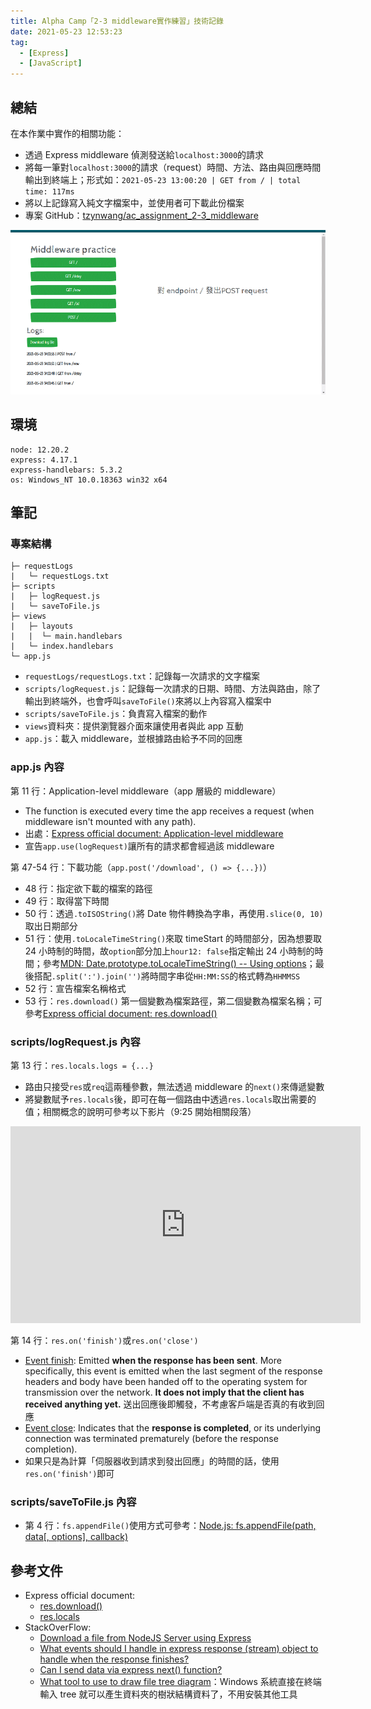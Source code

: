 ```yaml
---
title: Alpha Camp「2-3 middleware實作練習」技術記錄
date: 2021-05-23 12:53:23
tag:
  - [Express]
  - [JavaScript]
---
```


## 總結

在本作業中實作的相關功能：

- 透過 Express middleware 偵測發送給`localhost:3000`的請求
- 將每一筆對`localhost:3000`的請求（request）時間、方法、路由與回應時間輸出到終端上；形式如：`2021-05-23 13:00:20 | GET from / | total time: 117ms`
- 將以上記錄寫入純文字檔案中，並使用者可下載此份檔案
- 專案 GitHub：[tzynwang/ac_assignment_2-3_middleware](https://github.com/tzynwang/ac_assignment_2-3_middleware#readme)

![demo](/2021/express-middleware/assignment-screenshot.png)

## 環境

```
node: 12.20.2
express: 4.17.1
express-handlebars: 5.3.2
os: Windows_NT 10.0.18363 win32 x64
```

## 筆記

### 專案結構

```
├─ requestLogs
|   └─ requestLogs.txt
├─ scripts
|   ├─ logRequest.js
|   └─ saveToFile.js
├─ views
|   ├─ layouts
|   |  └─ main.handlebars
|   └─ index.handlebars
└─ app.js
```

- `requestLogs/requestLogs.txt`：記錄每一次請求的文字檔案
- `scripts/logRequest.js`：記錄每一次請求的日期、時間、方法與路由，除了輸出到終端外，也會呼叫`saveToFile()`來將以上內容寫入檔案中
- `scripts/saveToFile.js`：負責寫入檔案的動作
- `views`資料夾：提供瀏覽器介面來讓使用者與此 app 互動
- `app.js`：載入 middleware，並根據路由給予不同的回應

### app.js 內容

<script src="https://gist.github.com/tzynwang/427b059b4444ac99377d9fda7afe0ed3.js"></script>

第 11 行：Application-level middleware（app 層級的 middleware）

- The function is executed every time the app receives a request (when middleware isn't mounted with any path).
- 出處：[Express official document: Application-level middleware](http://expressjs.com/en/guide/using-middleware.html#middleware.application)
- 宣告`app.use(logRequest)`讓所有的請求都會經過該 middleware

第 47-54 行：下載功能（`app.post('/download', () => {...})`）

- 48 行：指定欲下載的檔案的路徑
- 49 行：取得當下時間
- 50 行：透過`.toISOString()`將 Date 物件轉換為字串，再使用`.slice(0, 10)`取出日期部分
- 51 行：使用`.toLocaleTimeString()`來取 timeStart 的時間部分，因為想要取 24 小時制的時間，故`option`部分加上`hour12: false`指定輸出 24 小時制的時間；參考[MDN: Date.prototype.toLocaleTimeString() -- Using options](https://developer.mozilla.org/en-US/docs/Web/JavaScript/Reference/Global_Objects/Date/toLocaleTimeString#using_options)；最後搭配`.split(':').join('')`將時間字串從`HH:MM:SS`的格式轉為`HHMMSS`
- 52 行：宣告檔案名稱格式
- 53 行：`res.download()` 第一個變數為檔案路徑，第二個變數為檔案名稱；可參考[Express official document: res.download()](http://expressjs.com/en/api.html#res.download)

### scripts/logRequest.js 內容

<script src="https://gist.github.com/tzynwang/84d5282f68abfd5e60aa36d94fbe84b7.js"></script>

第 13 行：`res.locals.logs = {...}`

- 路由只接受`res`或`req`這兩種參數，無法透過 middleware 的`next()`來傳遞變數
- 將變數賦予`res.locals`後，即可在每一個路由中透過`res.locals`取出需要的值；相關概念的說明可參考以下影片（9:25 開始相關段落）

<iframe width="560" height="315" src="https://www.youtube.com/embed/lY6icfhap2o?start=565" title="YouTube video player" frameborder="0" allow="accelerometer; autoplay; clipboard-write; encrypted-media; gyroscope; picture-in-picture" allowfullscreen></iframe>

第 14 行：`res.on('finish')`或`res.on('close')`

- [Event finish](https://nodejs.org/api/http.html#http_event_finish): Emitted **when the response has been sent**. More specifically, this event is emitted when the last segment of the response headers and body have been handed off to the operating system for transmission over the network. **It does not imply that the client has received anything yet.** 送出回應後即觸發，不考慮客戶端是否真的有收到回應
- [Event close](https://nodejs.org/api/http.html#http_event_close_1): Indicates that the **response is completed**, or its underlying connection was terminated prematurely (before the response completion).
- 如果只是為計算「伺服器收到請求到發出回應」的時間的話，使用`res.on('finish')`即可

### scripts/saveToFile.js 內容

<script src="https://gist.github.com/tzynwang/15a3ac5e5ff573117c8a8070109adc54.js"></script>

- 第 4 行：`fs.appendFile()`使用方式可參考：[Node.js: fs.appendFile(path, data[, options], callback)](https://nodejs.org/docs/latest-v12.x/api/fs.html#fs_fs_appendfile_path_data_options_callback)

## 參考文件

- Express official document:
  - [res.download()](http://expressjs.com/en/api.html#res.download)
  - [res.locals](http://expressjs.com/en/api.html#res.locals)
- StackOverFlow:
  - [Download a file from NodeJS Server using Express](https://stackoverflow.com/questions/7288814/download-a-file-from-nodejs-server-using-express)
  - [What events should I handle in express response (stream) object to handle when the response finishes?](https://stackoverflow.com/questions/38273555/what-events-should-i-handle-in-express-response-stream-object-to-handle-when-t)
  - [Can I send data via express next() function?](https://stackoverflow.com/questions/19793723/can-i-send-data-via-express-next-function)
  - [What tool to use to draw file tree diagram](https://stackoverflow.com/questions/347551/what-tool-to-use-to-draw-file-tree-diagram)：Windows 系統直接在終端輸入 tree 就可以產生資料夾的樹狀結構資料了，不用安裝其他工具
